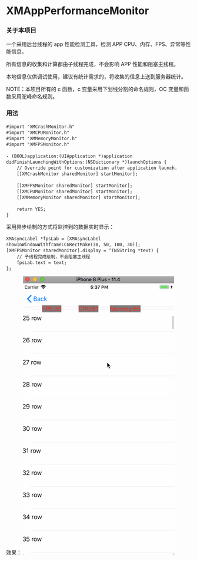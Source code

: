 # XMAppPerformanceMonitor

### 关于本项目

一个采用后台线程的 app 性能检测工具，检测 APP CPU、内存、FPS、异常等性能信息。

所有信息的收集和计算都由子线程完成，不会影响 APP 性能和阻塞主线程。

本地信息仅供调试使用，建议有统计需求的，将收集的信息上送到服务器统计。

NOTE：本项目所有的 c 函数，c 变量采用下划线分割的命名规则，OC 变量和函数采用驼峰命名规则。

### 用法

```objc
#import "XMCrashMonitor.h"
#import "XMCPUMonitor.h"
#import "XMMemoryMonitor.h"
#import "XMFPSMonitor.h"

- (BOOL)application:(UIApplication *)application didFinishLaunchingWithOptions:(NSDictionary *)launchOptions {
    // Override point for customization after application launch.
    [[XMCrashMonitor sharedMonitor] startMonitor];
    
    [[XMFPSMonitor sharedMonitor] startMonitor];
    [[XMCPUMonitor sharedMonitor] startMonitor];
    [[XMMemoryMonitor sharedMonitor] startMonitor];
    
    return YES;
}
```

采用异步绘制的方式将监控到的数据实时显示：

```objc
XMAsyncLabel *fpsLab = [XMAsyncLabel showInWindowWithframe:CGRectMake(30, 50, 100, 30)];
[XMFPSMonitor sharedMonitor].display = ^(NSString *text) {
    // 子线程完成绘制，不会阻塞主线程
    fpsLab.text = text;
};
```

效果：
![](https://raw.githubusercontent.com/ZhangXiaoM/XMAppPerformanceMonitor/master/display_demo/foo.gif)

